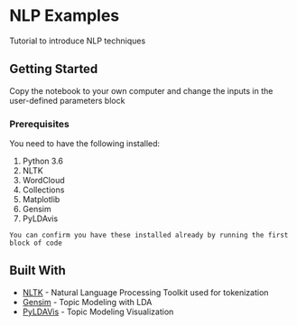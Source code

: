 # NLP Examples

Tutorial to introduce NLP techniques

## Getting Started

Copy the notebook to your own computer and change the inputs in the user-defined parameters block

### Prerequisites

You need to have the following installed:
1. Python 3.6
2. NLTK
3. WordCloud
4. Collections
5. Matplotlib
6. Gensim
7. PyLDAvis

```
You can confirm you have these installed already by running the first block of code
```


## Built With

* [NLTK](https://www.nltk.org/) - Natural Language Processing Toolkit used for tokenization
* [Gensim](https://github.com/RaRe-Technologies/gensim) - Topic Modeling with LDA
* [PyLDAVis](https://github.com/bmabey/pyLDAvis/blob/master/notebooks/Gensim%20Newsgroup.ipynb) - Topic Modeling Visualization



